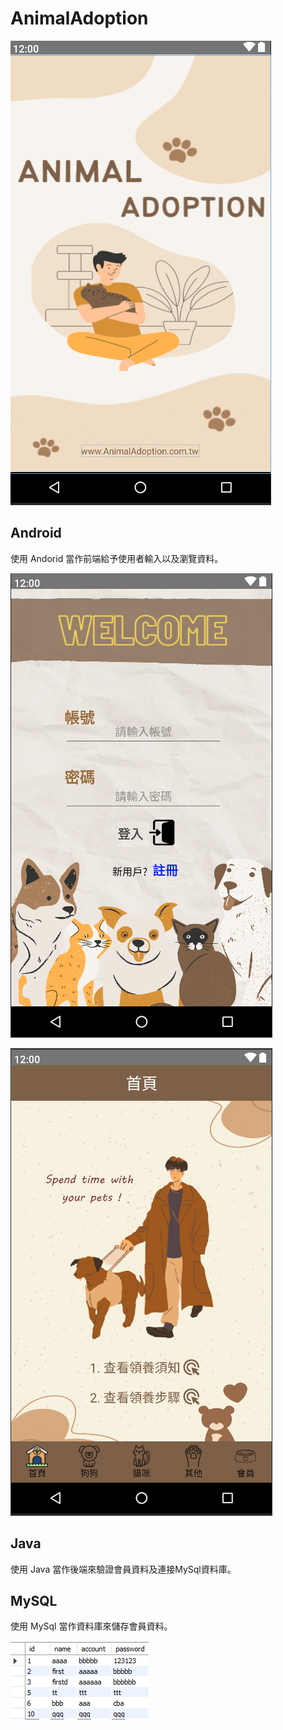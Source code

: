# AnimalAdoption

![image](https://github.com/Jyunnn514/AnimalAdoption/blob/main/Welcome.png)

## Android
使用 Andorid 當作前端給予使用者輸入以及瀏覽資料。  

![image](https://github.com/Jyunnn514/AnimalAdoption/blob/main/login.png)

![image](https://github.com/Jyunnn514/AnimalAdoption/blob/main/index.png)

## Java

使用 Java 當作後端來驗證會員資料及連接MySql資料庫。  

## MySQL
使用 MySql 當作資料庫來儲存會員資料。  

![image](https://github.com/Jyunnn514/AnimalAdoption/blob/main/SQL.png)
